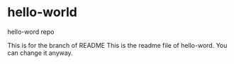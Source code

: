 # hello-world
hello-word repo

This is for the branch of README
This is the readme file of hello-word. You can change it anyway.
